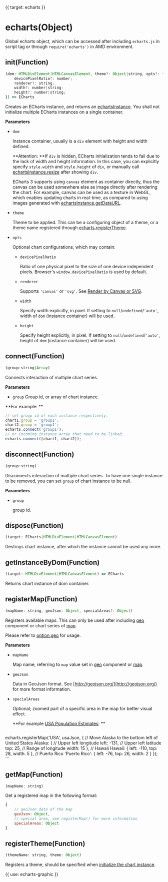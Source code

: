 {{ target: echarts }}
# echarts(Object)

Global echarts object, which can be accessed after including `echarts.js` in script tag or through `require('echarts')` in AMD environment.

## init(Function)
```js
(dom: HTMLDivElement|HTMLCanvasElement, theme?: Object|string, opts?: {
    devicePixelRatio?: number;
    renderer?: string;
    width?: number|string;
    height?: number|string;
}) => ECharts
```
Creates an ECharts instance, and returns an [echartsInstance](~echartsInstance). You shall not initialize multiple ECharts instances on a single container.

**Parameters**
+ `dom`

    Instance container, usually is a `div` element with height and width defined.

    **Attention: **If `div` is hidden, ECharts initialization tends to fail due to the lack of width and height information. In this case, you can explicitly specify `style.width` and `style.height` of `div`, or manually call [echartsInstance.resize](echartsInstance.resize) after showing `div`.

    ECharts 3 supports using `canvas` element as container directly, thus the canvas can be used somewhere else as image directly after rendering the chart. For example, canvas can be used as a texture in WebGL, which enables updating charts in real-time, as compared to using images generated with [echartsInstance.getDataURL](~echartsInstance.getDataURL).

+ `theme`

    Theme to be applied. This can be a configuring object of a theme, or a theme name registered through [echarts.registerTheme](~echarts.registerTheme).

+ `opts`

    Optional chart configurations; which may contain:

    + `devicePixelRatio`

       Ratio of one physical pixel to the size of one device independent pixels. Browser's `window.devicePixelRatio` is used by default.

    + `renderer`

        Supports `'canvas'` or `'svg'`. See [Render by Canvas or SVG](tutorial.html#Render%20by%20Canvas%20or%20SVG).

    + `width`

        Specify width explicitly, in pixel. If setting to `null`/`undefined`/`'auto'`, width of `dom` (instance container) will be used.

    + `height`

        Specify height explicitly, in pixel. If setting to `null`/`undefined`/`'auto'`, height of `dom` (instance container) will be used.


## connect(Function)
```js
(group:string|Array)
```

Connects interaction of multiple chart series.

**Parameters**
+ `group`
    Group id, or array of chart instance.

**For example: **
```js
// set group id of each instance respectively.
chart1.group = 'group1';
chart2.group = 'group1';
echarts.connect('group1');
// or incoming instance array that need to be linked.
echarts.connect([chart1, chart2]);
```


## disconnect(Function)
```js
(group:string)
```
Disconnects interaction of multiple chart series. To have one single instance to be removed, you can set `group` of chart instance to be null.

**Parameters**
+ `group`

    group id.

## dispose(Function)
```js
(target: ECharts|HTMLDivElement|HTMLCanvasElement)
```
Destroys chart instance, after which the instance cannot be used any more.

## getInstanceByDom(Function)
```js
(target: HTMLDivElement|HTMLCanvasElement) => ECharts
```
Returns chart instance of dom container.

## registerMap(Function)
```js
(mapName: string, geoJson: Object, specialAreas?: Object)
```
Registers available maps. This can only be used after including [geo](option.html#geo) component or chart series of [map](option.html#series-map).

Please refer to [option.geo](option.html#geo.map) for usage.

**Parameters**
+ `mapName`

    Map name, referring to `map` value set in [geo](option.html#geo) component or [map](option.html#series-map).

+ `geoJson`

    Data in GeoJson format. See [http://geojson.org/](http://geojson.org/) for more format information.

+ `specialAreas`

    Optional; zoomed part of a specific area in the map for better visual effect.

    **For example [USA Population Estimates](${galleryEditorPath}map-usa): **
    ```js
echarts.registerMap('USA', usaJson, {
    // Move Alaska to the bottom left of United States
    Alaska: {
        // Upper left longitude
        left: -131,
        // Upper left latitude
        top: 25,
        // Range of longitude
        width: 15
    },
    // Hawaii
    Hawaii: {
        left: -110,
        top: 28,
        width: 5
    },
    // Puerto Rico
    'Puerto Rico': {
        left: -76,
        top: 26,
        width: 2
    }
});
    ```

## getMap(Function)
```js
(mapName: string)
```

Get a registered map in the following format:

```js
{
    // geoJson data of the map
    geoJson: Object,
    // special area, see registerMap() for more information
    specialAreas: Object
}
```

## registerTheme(Function)
```js
(themeName: string, theme: Object)
```

Registers a theme, should be specified when [initialize the chart instance](~echarts.init).


{{ use: echarts-graphic }}



